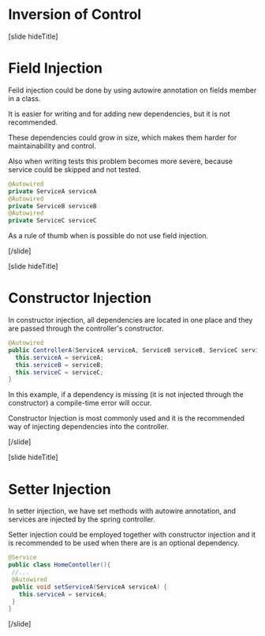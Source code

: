 # Inversion of Control

[slide hideTitle]
# Field Injection

Feild injection could be done by using autowire annotation on fields member in a class.

It is easier for writing and for adding new dependencies, but it is not recommended.

These dependencies could grow in size, which makes them harder for maintainability and control.

Also when writing tests this problem becomes more severe, because service could be skipped and not tested.

```java
@Autowired
private ServiceA serviceA
@Autowired
private ServiceB serviceB
@Autowired
private ServiceC serviceC
```

As a rule of thumb when is possible do not use field injection.

[/slide]

[slide hideTitle]
# Constructor Injection

In constructor injection, all dependencies are located in one place and they are passed through the controller's constructor.

```java
@Autowired
public ControllerA(ServiceA serviceA, ServiceB serviceB, ServiceC serviceC) {
  this.serviceA = serviceA;
  this.serviceB = serviceB;
  this.serviceC = serviceC;
}
```

In this example, if a dependency is missing (it is not injected through the constructor) a compile-time error will occur. 

Constructor Injection is most commonly used and it is the recommended way of injecting dependencies into the controller.

[/slide]

[slide hideTitle]
# Setter Injection

In setter injection, we have set methods with autowire annotation, and services are injected by the spring controller.

Setter injection could be employed together with constructor injection and it is recommended to be used when there are is an optional dependency. 


```java
@Service
public class HomeContoller(){
 //...
 @Autowired
 public void setServiceA(ServiceA serviceA) {
   this.serviceA = serviceA;
 }
}
```
[/slide]